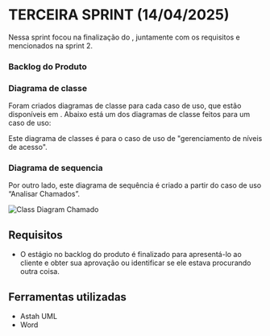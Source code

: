 # TERCEIRA SPRINT (14/04/2025)

Nessa sprint focou na finalização do , juntamente com os requisitos e  mencionados na sprint 2.

### Backlog do Produto


### Diagrama de classe 
Foram criados diagramas de classe para cada caso de uso, que estão disponíveis em . Abaixo está um dos diagramas de classe feitos para um caso de uso:

Este diagrama de classes é para o caso de uso de "gerenciamento de níveis de acesso".



### Diagrama de sequencia

Por outro lado, este diagrama de sequência é criado a partir do caso de uso “Analisar Chamados”.

![Class Diagram Chamado](https://raw.githubusercontent.com/Thorphinm/InterFix/refs/heads/main/Diagramas/Chamados.asta)

## Requisitos
* O estágio no backlog do produto é finalizado para apresentá-lo ao cliente e obter sua aprovação ou identificar se ele estava procurando outra coisa.

## Ferramentas utilizadas 
* Astah UML
* Word
